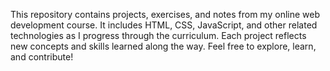 This repository contains projects, exercises, and notes from my online web development course. It includes HTML, CSS, JavaScript, and other related technologies as I progress through the curriculum. Each project reflects new concepts and skills learned along the way. Feel free to explore, learn, and contribute!
